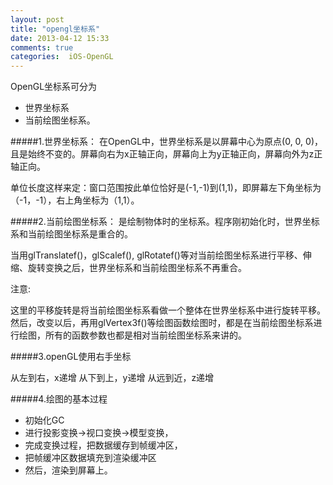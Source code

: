 ```yaml
---
layout: post
title: "opengl坐标系"
date: 2013-04-12 15:33
comments: true
categories:  iOS-OpenGL
---
```



OpenGL坐标系可分为

* 世界坐标系
* 当前绘图坐标系。

#####1.世界坐标系：
在OpenGL中，世界坐标系是以屏幕中心为原点(0, 0, 0)，且是始终不变的。屏幕向右为x正轴正向，屏幕向上为y正轴正向，屏幕向外为z正轴正向。

  单位长度这样来定：窗口范围按此单位恰好是(-1,-1)到(1,1)，即屏幕左下角坐标为（-1，-1），右上角坐标为（1,1）。

#####2.当前绘图坐标系：
是绘制物体时的坐标系。程序刚初始化时，世界坐标系和当前绘图坐标系是重合的。

当用glTranslatef()，glScalef(), glRotatef()等对当前绘图坐标系进行平移、伸缩、旋转变换之后，世界坐标系和当前绘图坐标系不再重合。

注意:

这里的平移旋转是将当前绘图坐标系看做一个整体在世界坐标系中进行旋转平移。然后，改变以后，再用glVertex3f()等绘图函数绘图时，都是在当前绘图坐标系进行绘图，所有的函数参数也都是相对当前绘图坐标系来讲的。

#####3.openGL使用右手坐标

从左到右，x递增
从下到上，y递增
从远到近，z递增

#####4.绘图的基本过程
* 初始化GC
* 进行投影变换->视口变换->模型变换，
* 完成变换过程，把数据缓存到帧缓冲区，
* 把帧缓冲区数据填充到渲染缓冲区
* 然后，渲染到屏幕上。

